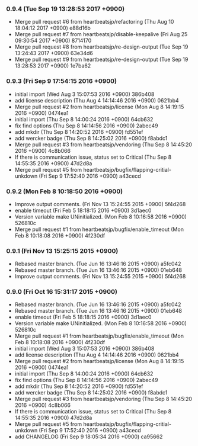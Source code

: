 ### 0.9.4 (Tue Sep 19 13:28:53 2017 +0900)

- Merge pull request #6 from heartbeatsjp/refactoring (Thu Aug 10 18:04:12 2017 +0900) e88d16b
- Merge pull request #7 from heartbeatsjp/disable-keepalive (Fri Aug 25 09:30:54 2017 +0900) 8714170
- Merge pull request #8 from heartbeatsjp/re-design-output (Tue Sep 19 13:24:43 2017 +0900) 63e34d6
- Merge pull request #9 from heartbeatsjp/re-design-output (Tue Sep 19 13:28:53 2017 +0900) 1e7ba62

### 0.9.3 (Fri Sep 9 17:54:15 2016 +0900)

- initial import (Wed Aug 3 15:07:53 2016 +0900) 386b408
- add license description (Thu Aug 4 14:14:46 2016 +0900) 0621bb4
- Merge pull request #2 from heartbeatsjp/license (Mon Aug 8 14:19:15 2016 +0900) 0474ea1
- initial import (Thu Sep 8 14:00:24 2016 +0900) 64cb632
- fix find options (Thu Sep 8 14:14:56 2016 +0900) 2abec49
- add mkdir (Thu Sep 8 14:20:52 2016 +0900) fd551ef
- add wercker badge (Thu Sep 8 14:25:02 2016 +0900) f8abdc1
- Merge pull request #3 from heartbeatsjp/vendoring (Thu Sep 8 14:45:20 2016 +0900) 4c8b066
- If there is communication issue, status set to Critical (Thu Sep 8 14:55:35 2016 +0900) 47d2d8a
- Merge pull request #5 from heartbeatsjp/bugfix/flapping-critial-unkdown (Fri Sep 9 17:52:40 2016 +0900) a43cecd

### 0.9.2 (Mon Feb 8 10:18:50 2016 +0900)

- Improve output comments. (Fri Nov 13 15:24:55 2015 +0900) 5f4d268
- enable timeout (Fri Feb 5 18:18:15 2016 +0900) 3d1aec0
- Version variable make UNinitialized. (Mon Feb 8 10:16:58 2016 +0900) 526810c
- Merge pull request #1 from heartbeatsjp/bugfix/enable_timeout (Mon Feb 8 10:18:08 2016 +0900) 4f230df

### 0.9.1 (Fri Nov 13 15:25:15 2015 +0900)

- Rebased master branch. (Tue Jun 16 13:46:16 2015 +0900) a5fc042
- Rebased master branch. (Tue Jun 16 13:46:16 2015 +0900) 01eb648
- Improve output comments. (Fri Nov 13 15:24:55 2015 +0900) 5f4d268

### 0.9.0 (Fri Oct 16 15:31:17 2015 +0900)

- Rebased master branch. (Tue Jun 16 13:46:16 2015 +0900) a5fc042
- Rebased master branch. (Tue Jun 16 13:46:16 2015 +0900) 01eb648
- enable timeout (Fri Feb 5 18:18:15 2016 +0900) 3d1aec0
- Version variable make UNinitialized. (Mon Feb 8 10:16:58 2016 +0900) 526810c
- Merge pull request #1 from heartbeatsjp/bugfix/enable_timeout (Mon Feb 8 10:18:08 2016 +0900) 4f230df
- initial import (Wed Aug 3 15:07:53 2016 +0900) 386b408
- add license description (Thu Aug 4 14:14:46 2016 +0900) 0621bb4
- Merge pull request #2 from heartbeatsjp/license (Mon Aug 8 14:19:15 2016 +0900) 0474ea1
- initial import (Thu Sep 8 14:00:24 2016 +0900) 64cb632
- fix find options (Thu Sep 8 14:14:56 2016 +0900) 2abec49
- add mkdir (Thu Sep 8 14:20:52 2016 +0900) fd551ef
- add wercker badge (Thu Sep 8 14:25:02 2016 +0900) f8abdc1
- Merge pull request #3 from heartbeatsjp/vendoring (Thu Sep 8 14:45:20 2016 +0900) 4c8b066
- If there is communication issue, status set to Critical (Thu Sep 8 14:55:35 2016 +0900) 47d2d8a
- Merge pull request #5 from heartbeatsjp/bugfix/flapping-critial-unkdown (Fri Sep 9 17:52:40 2016 +0900) a43cecd
- add CHANGELOG (Fri Sep 9 18:05:34 2016 +0900) ca95662

